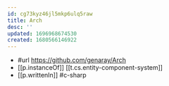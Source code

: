 ```yaml
---
id: cg73kyz46jl5mkp6ulq5raw
title: Arch
desc: ''
updated: 1696968674530
created: 1680566146922
---
```


- #url https://github.com/genaray/Arch
- [[p.instanceOf]] [[t.cs.entity-component-system]]
- [[p.writtenIn]] #c-sharp